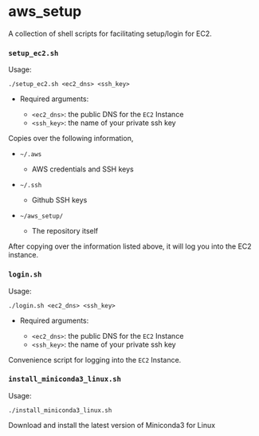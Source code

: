 # aws_setup
A collection of shell scripts for facilitating setup/login for EC2.
### `setup_ec2.sh`

Usage:
```console
./setup_ec2.sh <ec2_dns> <ssh_key>
```
- Required arguments:
    
    - `<ec2_dns>`: the public DNS for the `EC2` Instance
    - `<ssh_key>`: the name of your private ssh key 

Copies over the following information,

   - `~/.aws`
    
       - AWS credentials and SSH keys
   - `~/.ssh` 
   
       - Github SSH keys
   - `~/aws_setup/`
        
        - The repository itself
        
After copying over the information listed above, it will log you into the EC2 instance.

### `login.sh`
Usage:
```console
./login.sh <ec2_dns> <ssh_key>
```
- Required arguments:
    
    - `<ec2_dns>`: the public DNS for the `EC2` Instance
    - `<ssh_key>`: the name of your private ssh key 
    
Convenience script for logging into the `EC2` Instance. 

### `install_miniconda3_linux.sh`
Usage:
```console
./install_miniconda3_linux.sh
```

Download and install the latest version of Miniconda3 for Linux 
